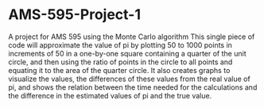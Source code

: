 # AMS-595-Project-1
A project for AMS 595 using the Monte Carlo algorithm
This single piece of code will approximate the value of pi by plotting 50 to 1000 points in increments of 50 in a one-by-one square containing a quarter of the unit circle, and then using the ratio of points in the circle to all points and equating it to the area of the quarter circle. It also creates graphs to visualize the values, the differences of these values from the real value of pi, and shows the relation between the time needed for the calculations and the difference in the estimated values of pi and the true value.
